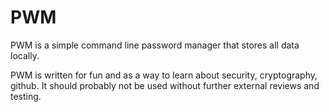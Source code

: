 # PWM
PWM is a simple command line password manager that stores all data locally.

PWM is written for fun and as a way to learn about security, cryptography, github.  It should
probably not be used without further external reviews and testing.
